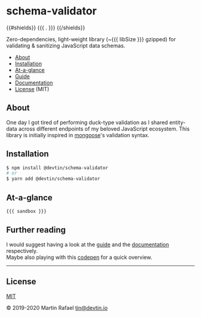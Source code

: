 # schema-validator
{{#shields}}
{{{ . }}}
{{/shields}}

Zero-dependencies, light-weight library (~{{{ libSize }}} gzipped) for validating & sanitizing JavaScript data schemas.  

- [About](#about)
- [Installation](#installation)
- [At-a-glance](#at-a-glance)
- [Guide](./guide)
- [Documentation](/DOCS.md)
- [License](#license) (MIT)

## About

One day I got tired of performing duck-type validation as I shared entity-data across different endpoints of my beloved
JavaScript ecosystem. This library is initially inspired in [mongoose](https://mongoosejs.com)'s validation syntax. 

## Installation

```sh
$ npm install @devtin/schema-validator
# or
$ yarn add @devtin/schema-validator
```

## At-a-glance

```js
{{{ sandbox }}}
```


## Further reading

I would suggest having a look at the [guide](./guide/README.md) and the [documentation](./DOCS.md) respectively.  
Maybe also playing with this <a href="https://codepen.io/tin_r/pen/PoqwLMb" target="_blank">codepen</a> for a quick overview.

* * *

## License

[MIT](https://opensource.org/licenses/MIT)

&copy; 2019-2020 Martin Rafael <tin@devtin.io>
